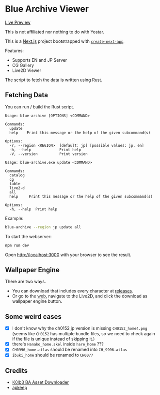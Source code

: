 # Blue Archive Viewer

[Live Preview](http://ba.svdex.moe/jp/live2d)

This is not affiliated nor nothing to do with Yostar.

This is a [Next.js](https://nextjs.org/) project bootstrapped with [`create-next-app`](https://github.com/vercel/next.js/tree/canary/packages/create-next-app).

Features:

- Supports EN and JP Server
- CG Gallery
- Live2D Viewer

The script to fetch the data is written using Rust.

## Fetching Data

You can run / build the Rust script.

```
Usage: blue-archive [OPTIONS] <COMMAND>

Commands:
  update
  help    Print this message or the help of the given subcommand(s)

Options:
  -r, --region <REGION>  [default: jp] [possible values: jp, en]
  -h, --help             Print help
  -V, --version          Print version
```

```
Usage: blue-archive.exe update <COMMAND>

Commands:
  catalog
  cg
  table
  live2-d
  all
  help     Print this message or the help of the given subcommand(s)

Options:
  -h, --help  Print help
```

Example:

```bash
blue-archive --region jp update all
```

To start the webserver:

```bash
npm run dev
```

Open [http://localhost:3000](http://localhost:3000) with your browser to see the result.

## Wallpaper Engine

There are two ways.

- You can download that includes every character at [releases](https://github.com/respectZ/blue-archive-viewer/releases).
- Or go to the [web](http://ba.svdex.moe/), navigate to the Live2D, and click the download as wallpaper engine button.

## Some weird cases

- [x] I don't know why the ch0152 jp version is missing `CH0152_home4.png` (seems like `CH0152` has multiple bundle files, so we need to check again if the file is unique instead of skipping it.)
- [x] there's `Hanako_home.skel` inside `hare_home` ???
- [x] `CH0996_home.atlas` should be renamed into `CH_9996.atlas`
- [x] `ibuki_home` should be renamed to `CH0077`

## Credits

- [K0lb3 BA Asset Downloader](https://github.com/K0lb3/Blue-Archive---Asset-Downloader)
- [apkeep](https://github.com/EFForg/apkeep)
